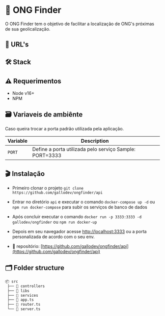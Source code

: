 
# 🔎 ONG Finder

O ONG Finder tem o objetivo de facilitar a localização de ONG's próximas de sua geolicalização.

## 🔗 URL's


## 🛠 Stack


## ⚠️ Requerimentos

- Node v16+
- NPM

## 🗃 Variaveis de ambiênte

Caso queira trocar a porta padrão utilizada pela aplicação.

| Variable | Description |
| --- | --- |
| `PORT` | Define a porta utilizada pelo serviço Sample: PORT=3333 |

## 🎬 Instalação

- Primeiro clonar o projeto `git clone https://github.com/gallodev/ongfinder/api` 

- Entrar no diretório `api` e executar o comando `docker-compose up -d` ou `npm run docker-compose` para subir os serviços de banco de dados

- Após concluir executar o comando `docker run -p 3333:3333 -d gallodev/ongfinder` ou `npm run docker-up`

- Depois em seu navegador acesse [http://localhost:3333](http://localhost:3333) ou a porta personalizada de acordo com o seu env.

- 📁 repositório: [https://github.com/gallodev/ongfinder/api](https://github.com/gallodev/ongfinder/api)

## 🗂 Folder structure

```bash
📦 src
 ├── 📂 controllers
 ├── 📂 libs
 ├── 📂 services
 ├── 📜 app.ts
 ├── 📜 router.ts
 └── 📜 server.ts
```